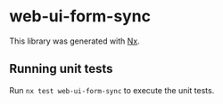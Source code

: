 # web-ui-form-sync

This library was generated with [Nx](https://nx.dev).

## Running unit tests

Run `nx test web-ui-form-sync` to execute the unit tests.
